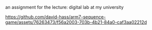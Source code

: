 an assignment for the lecture: digital lab at my university

https://github.com/david-hass/arm7-sequence-game/assets/76263473/f56a2003-703b-4b21-84a0-caf3aa02212d

